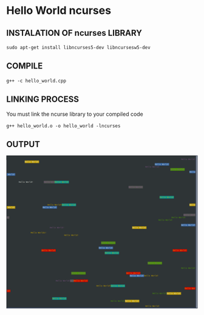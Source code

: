 # Hello World ncurses

## INSTALATION OF ncurses LIBRARY

```shell
sudo apt-get install libncurses5-dev libncursesw5-dev
```

## COMPILE

```shell
g++ -c hello_world.cpp
```

## LINKING PROCESS

You must link the ncurse library to your compiled code

```shell
g++ hello_world.o -o hello_world -lncurses
```
## OUTPUT

![output from terminal](output.png)
